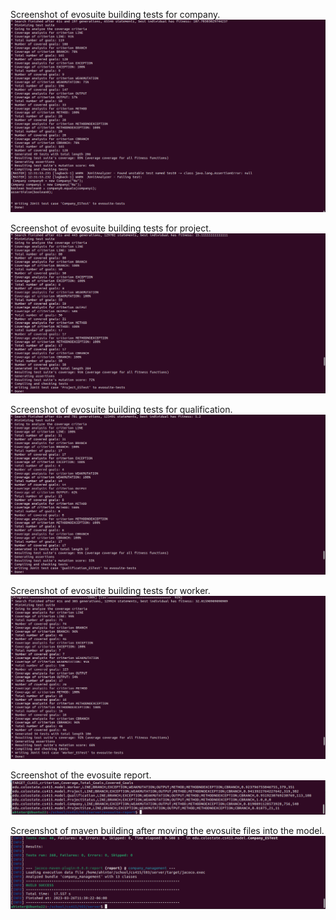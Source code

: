 Screenshot of evosuite building tests for company.
![Evosuite Company Tests](imgs/evosuite_company_tests.png)

Screenshot of evosuite building tests for project.
![Evosuite Project Tests](imgs/evosuite_project_tests.png)

Screenshot of evosuite building tests for qualification.
![Evosuite Qualification Tests](imgs/evosuite_qualification_tests.png)

Screenshot of evosuite building tests for worker.
![Evosuite Worker Tests](imgs/evosuite_worker_tests.png)

Screenshot of the evosuite report.
![Evosuite Report](imgs/evosuite_report.png)

Screenshot of maven building after moving the evosuite files into the model.
![Evosuite Maven Clean Test](imgs/evosuite_mvn_clean_test.png)
